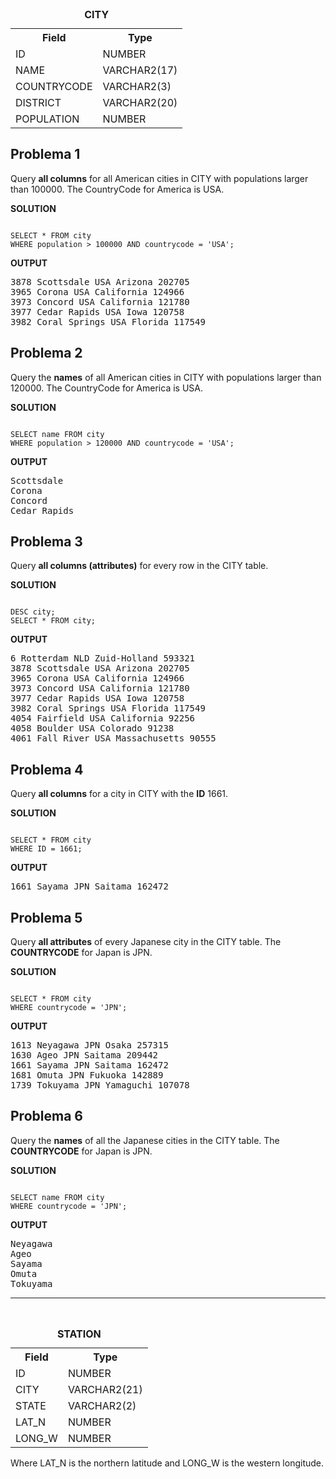 <table>
  <caption><b>CITY</b></caption>
  <tr>
    <th>Field</th>
    <th>Type</th>
  </tr>
  
  <tr>
    <td>ID</td>
    <td>NUMBER</td>
  </tr>
  
  <tr>
    <td>NAME</td>
    <td>VARCHAR2(17)</td>
  </tr>
  <tr>
    <td>COUNTRYCODE</td>
    <td>VARCHAR2(3)</td>
  </tr>
  
  <tr>
    <td>DISTRICT</td>
    <td>VARCHAR2(20)</td>
  </tr>
  
  <tr>
    <td>POPULATION</td>
    <td>NUMBER</td>
  </tr>
</table>

## Problema 1
<p>Query <b>all columns</b> for all American cities in CITY with populations larger than 100000. The CountryCode for America is USA.</p>
<p><b>SOLUTION</b></p>
<pre><code>
SELECT * FROM city
WHERE population > 100000 AND countrycode = 'USA';
</code></pre>

<p><b>OUTPUT</b></p>

<pre>
3878 Scottsdale USA Arizona 202705 
3965 Corona USA California 124966 
3973 Concord USA California 121780 
3977 Cedar Rapids USA Iowa 120758 
3982 Coral Springs USA Florida 117549 
</pre>

## Problema 2
<p>Query the <b>names</b> of all American cities in CITY with populations larger than 120000. The CountryCode for America is USA.</p>
<p><b>SOLUTION</b></p>
<pre><code>
SELECT name FROM city 
WHERE population > 120000 AND countrycode = 'USA';
</code></pre>

<p><b>OUTPUT</b></p>
<pre>
Scottsdale
Corona
Concord
Cedar Rapids
</pre>

## Problema 3
<p>Query <b>all columns (attributes)</b> for every row in the CITY table.</p>
<p><b>SOLUTION</b></p>
<pre><code>
DESC city;
SELECT * FROM city;
</code></pre>

<p><b>OUTPUT</b></p>
<pre>
6 Rotterdam NLD Zuid-Holland 593321 
3878 Scottsdale USA Arizona 202705 
3965 Corona USA California 124966 
3973 Concord USA California 121780 
3977 Cedar Rapids USA Iowa 120758 
3982 Coral Springs USA Florida 117549 
4054 Fairfield USA California 92256 
4058 Boulder USA Colorado 91238 
4061 Fall River USA Massachusetts 90555 
</pre>

## Problema 4
<p>Query <b>all columns</b> for a city in CITY with the <b>ID</b> 1661.</p>
<p><b>SOLUTION</b></p>
<pre><code>
SELECT * FROM city
WHERE ID = 1661;
</code></pre>

<p><b>OUTPUT</b></p>
<pre>
1661 Sayama JPN Saitama 162472
</pre>

## Problema 5
<p>Query <b>all attributes</b> of every Japanese city in the CITY table. The <b>COUNTRYCODE</b> for Japan is JPN.</p>
<p><b>SOLUTION</b></p>
<pre><code>
SELECT * FROM city
WHERE countrycode = 'JPN';
</code></pre>

<p><b>OUTPUT</b></p>
<pre>
1613 Neyagawa JPN Osaka 257315 
1630 Ageo JPN Saitama 209442 
1661 Sayama JPN Saitama 162472 
1681 Omuta JPN Fukuoka 142889 
1739 Tokuyama JPN Yamaguchi 107078
</pre>

## Problema 6
<p>Query the <b>names</b> of all the Japanese cities in the CITY table. The <b>COUNTRYCODE</b> for Japan is JPN.</p>
<p><b>SOLUTION</b></p>
<pre><code>
SELECT name FROM city
WHERE countrycode = 'JPN';
</code></pre>

<p><b>OUTPUT</b></p>
<pre>
Neyagawa 
Ageo 
Sayama 
Omuta 
Tokuyama 
</pre>
<hr>
<br>

<table>
  <caption><b>STATION</b></caption>
  <tr>
    <th>Field</th>
    <th>Type</th>
  </tr>
  
  <tr>
    <td>ID</td>
    <td>NUMBER</td>
  </tr>
  
  <tr>
    <td>CITY</td>
    <td>VARCHAR2(21)</td>
  </tr>
  <tr>
    <td>STATE</td>
    <td>VARCHAR2(2)</td>
  </tr>
  
  <tr>
    <td>LAT_N</td>
    <td>NUMBER</td>
  </tr>
  
  <tr>
    <td>LONG_W</td>
    <td>NUMBER</td>
  </tr>
</table>
<p> Where LAT_N is the northern latitude and LONG_W is the western longitude. </p>

